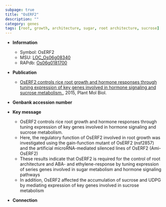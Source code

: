 ```yaml
---
subpage: true
title: "OsERF2"
description: ""
category: genes
tags: [root, growth, architecture, sugar, root architecture, sucrose]
---
```


* **Information**  
    + Symbol: OsERF2  
    + MSU: [LOC_Os06g08340](http://rice.plantbiology.msu.edu/cgi-bin/ORF_infopage.cgi?orf=LOC_Os06g08340)  
    + RAPdb: [Os06g0181700](http://rapdb.dna.affrc.go.jp/viewer/gbrowse_details/irgsp1?name=Os06g0181700)  

* **Publication**  
    + [OsERF2 controls rice root growth and hormone responses through tuning expression of key genes involved in hormone signaling and sucrose metabolism.](http://www.ncbi.nlm.nih.gov/pubmed?term=OsERF2+controls+rice+root+growth+and+hormone+responses+through+tuning+expression+of+key+genes+involved+in+hormone+signaling+and+sucrose+metabolism.%5BTitle%5D), 2015, Plant Mol Biol.

* **Genbank accession number**  

* **Key message**  
    + OsERF2 controls rice root growth and hormone responses through tuning expression of key genes involved in hormone signaling and sucrose metabolism.
    + Here, the regulatory function of OsERF2 involved in root growth was investigated using the gain-function mutant of OsERF2 (nsf2857) and the artificial microRNA-mediated silenced lines of OsERF2 (Ami-OsERF2)
    + These results indicate that OsERF2 is required for the control of root architecture and ABA- and ethylene-response by tuning expression of series genes involved in sugar metabolism and hormone signaling pathways
    + In addition, OsERF2 affected the accumulation of sucrose and UDPG by mediating expression of key genes involved in sucrose metabolism

* **Connection**  



